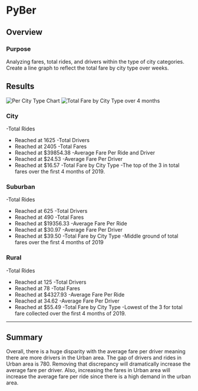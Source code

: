 # PyBer

## Overview

### Purpose
Analyzing fares, total rides, and drivers within the type of city categories.  Create a line graph to reflect the total fare by city type over weeks.  

## Results
![Per City Type Chart](https://user-images.githubusercontent.com/101272613/164252718-a9c26316-e349-4ac5-a00d-32ef39490ef1.png)
![Total Fare by City Type over 4 months](https://user-images.githubusercontent.com/101272613/164252726-58e8c2bb-e4d9-4e48-a69c-4b6ecabbe454.png)

### City

-Total Rides
  - Reached at 1625
-Total Drivers
  - Reached at 2405
-Total Fares
  - Reached at $39854.38
-Average Fare Per Ride and Driver
  - Reached at $24.53
-Average Fare Per Driver
  - Reached at $16.57 
-Total Fare by City Type
  -The top of the 3 in total fares over the first 4 months of 2019. 

### Suburban

-Total Rides
  - Reached at 625
-Total Drivers
  - Reached at 490
-Total Fares
  - Reached at $19356.33
-Average Fare Per Ride
  - Reached at $30.97
-Average Fare Per Driver
  - Reached at $39.50 
-Total Fare by City Type
  -Middle ground of total fares over the first 4 months of 2019

### Rural

-Total Rides
  - Reached at 125
-Total Drivers
  - Reached at 78
-Total Fares
  - Reached at $4327.93
-Average Fare Per Ride
  - Reached at 34.62
-Average Fare Per Driver
  - Reached at $55.49 
-Total Fare by City Type
  -Lowest of the 3 for total fare collected over the first 4 months of 2019. 

---
## Summary

Overall, there is a huge disparity with the average fare per driver meaning there are more drivers in the Urban area.  The gap of drivers and rides in Urban area is 780.  Removing that discrepancy will dramatically increase the average fare per driver.  Also, increasing the fares in Urban area will increase the average fare per ride since there is a high demand in the urban area.  


  


